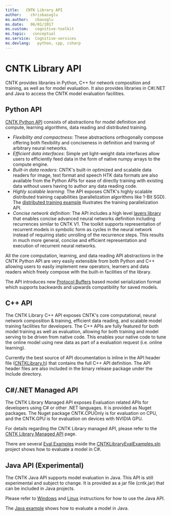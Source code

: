 ```yaml
---
title:   CNTK Library API
author:    chrisbasoglu
ms.author:   cbasoglu
ms.date:   06/01/2017
ms.custom:   cognitive-toolkit
ms.topic:   conceptual
ms.service:  Cognitive-services
ms.devlang:   python, cpp, csharp
---
```


# CNTK Library API

CNTK provides libraries in Python, C++ for network composition and training, as well as for model evaluation. It also provides libraries in C#/.NET and Java to access the CNTK model evaluation facilities.

## Python API

[CNTK Python API](https://cntk.ai/pythondocs/) consists of abstractions for model definition and compute, learning algorithms, data reading and distributed training. 
- *Flexibility and compactness*: These abstractions orthogonally compose offering both flexibility and conciseness in definition and training of arbitrary neural networks. 
- *Efficient data interfaces*: Simple yet light-weight data interfaces allow users to efficiently feed data in the form of native numpy arrays to the compute engine. 
- *Built-in data readers*: CNTK's built-in optimized and scalable data readers for image, text format and speech HTK data formats are also available from the Python APIs for ease of directly training with existing data without users having to author any data reading code.
- *Highly scalable learning*: The API exposes CNTK's highly scalable distributed training capabilities (parallelization algorithms like 1-Bit SGD). The [distributed training example](https://github.com/Microsoft/CNTK/tree/v2.0/Examples/Image/Classification/ResNet/Python#trainresnet_cifar10_distributedpy) illustrates the training parallelization API.
- *Concise network definition*: The API includes a high level [layers library](https://cntk.ai/pythondocs/layerref.html) that enables concise advanced neural networks definition including recurrences similar to CNTK V1. The toolkit supports representation of recurrent models in symbolic form as cycles in the neural network instead of requiring static unrolling of the recurrence steps. This results in much more general, concise and efficient representation and execution of recurrent neural networks. 

All the core computation, learning, and data reading API abstractions in the CNTK Python API are very easily extensible from both Python and C++ allowing users to easily implement new operators, learners and data readers which freely compose with the built-in facilities of the library.

The API introduces new [Protocol Buffers](https://developers.google.com/protocol-buffers/) based model serialization format which supports backwards and upwards compatibility for saved models.

## C++ API

The CNTK Library C++ API exposes CNTK's core computational, neural network composition & training, efficient data reading, and scalable model training facilities for developers. The C++ APIs are fully featured for both model training as well as evaluation, allowing for both training and model serving to be driven from native code. This enables your native code to tune the online model using new data as part of a evaluation request (i.e. online learning).

Currently the best source of API documentation is inline in the API header file ([CNTKLibrary.h](https://github.com/Microsoft/CNTK/blob/master/Source/CNTKv2LibraryDll/API/CNTKLibrary.h)) that contains the full C++ API definition. The API header files are also included in the binary release package under the Include directory.

## C#/.NET Managed API

The CNTK Library Managed API exposes Evaluation related APIs for developers using C# or other .NET languages. It is provided as Nuget packages. The Nuget package CNTK.CPUOnly is for evaluation on CPU, and the CNTK.GPU is for evaluation on devices with NVIDIA GPU.

For details regarding the CNTK Library managed API, please refer to the [CNTK Library Managed API](./CNTK-Library-Managed-API.md) page.

There are several [Eval Examples](./CNTK-Eval-Examples.md) inside the [CNTKLibraryEvalExamples.sln](https://github.com/Microsoft/CNTK/blob/master/Examples/Evaluation/CNTKLibraryEvalExamples.sln) project shows how to evaluate a model in C#.

## Java API (Experimental)

The CNTK Java API supports model evaluation in Java. This API is still experimental and subject to change. It is provided as a jar file (cntk.jar) that can be included in Java projects.

Please refer to [Windows](./CNTK-Library-Evaluation-on-Windows.md#using-java) and [Linux](./CNTK-Library-Evaluation-on-Linux.md#using-java) instructions for how to use the Java API.

The [Java example](https://github.com/Microsoft/CNTK/blob/master/Tests/EndToEndTests/EvalClientTests/JavaEvalTest/src/Main.java) shows how to evaluate a model in Java.

